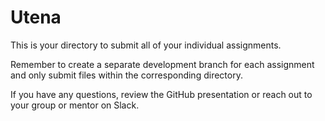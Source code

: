 # Utena

This is your directory to submit all of your individual assignments.

Remember to create a separate development branch for each assignment and only
submit files within the corresponding directory.

If you have any questions, review the GitHub presentation or reach out to your
group or mentor on Slack.
